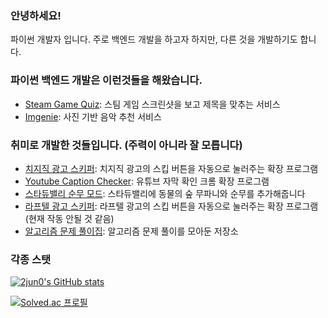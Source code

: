 ### 안녕하세요! 

파이썬 개발자 입니다. 주로 백엔드 개발을 하고자 하지만, 다른 것을 개발하기도 합니다.

### 파이썬 백엔드 개발은 이런것들을 해왔습니다.
- [Steam Game Quiz](https://github.com/2jun0/steam-game-quiz): 스팀 게임 스크린샷을 보고 제목을 맞추는 서비스
- [Imgenie](https://github.com/boostcampaitech5/level3_recsys_finalproject-recsys-03): 사진 기반 음악 추천 서비스

### 취미로 개발한 것들입니다. (주력이 아니라 잘 모릅니다)
- [치지직 광고 스키퍼](https://github.com/2jun0/chzzk-ad-autoskipper): 치지직 광고의 스킵 버튼을 자동으로 눌러주는 확장 프로그램
- [Youtube Caption Checker](https://github.com/2jun0/yt-caption-checker): 유튜브 자막 확인 크롬 확장 프로그램
- [스타듀밸리 순무 모드](https://github.com/2jun0/WhiteTurnip): 스타듀밸리에 동물의 숲 무파니와 순무를 추가해줍니다
- [라프텔 광고 스키퍼](https://github.com/2jun0/laftel-ad-autoskipper): 라프텔 광고의 스킵 버튼을 자동으로 눌러주는 확장 프로그램 (현재 작동 안될 것 같음)
- [알고리즘 문제 풀이집](https://github.com/2jun0/Algorithm): 알고리즘 문제 풀이를 모아둔 저장소

### 각종 스탯
[![2jun0's GitHub stats](https://github-readme-stats.vercel.app/api?username=2jun0&theme=buefy&show_icons=true)](https://github.com/2jun0/github-readme-stats)

[![Solved.ac 프로필](http://mazassumnida.wtf/api/mini/generate_badge?boj=soo28819)](https://solved.ac/soo28819)
